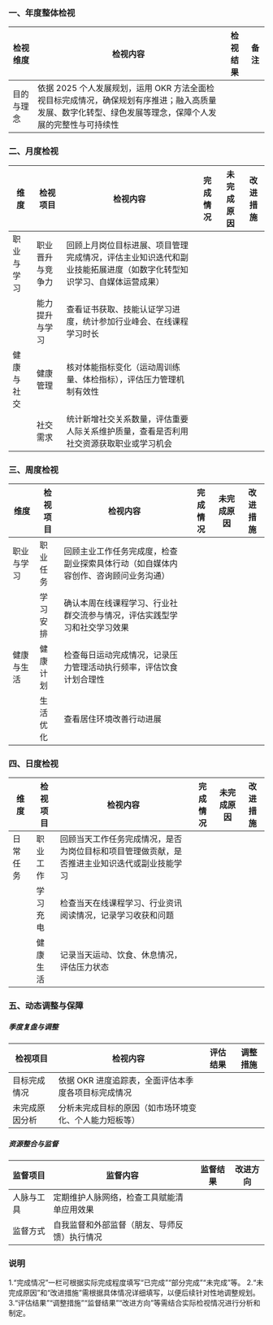 
### 一、年度整体检视 
| 检视维度  | 检视内容                                                                              | 检视结果 | 备注  |
| ----- | --------------------------------------------------------------------------------- | ---- | --- |
| 目的与理念 | 依据 2025 个人发展规划，运用 OKR 方法全面检视目标完成情况，确保规划有序推进；融入高质量发展、数字化转型、绿色发展等理念，保障个人发展的完整性与可持续性 |      |     |

 
### 二、月度检视 
| 维度    | 检视项目     | 检视内容                                                      | 完成情况 | 未完成原因 | 改进措施 |
| ----- | -------- | --------------------------------------------------------- | ---- | ----- | ---- |
| 职业与学习 | 职业晋升与竞争力 | 回顾上月岗位目标进展、项目管理完成情况，评估主业知识迭代和副业技能拓展进度（如数字化转型知识学习、自媒体运营成果） |      |       |      |
|       | 能力提升与学习  | 查看证书获取、技能认证学习进度，统计参加行业峰会、在线课程学习时长                         |      |       |      |
| 健康与社交 | 健康管理     | 核对体能指标变化（运动周训练量、体检指标），评估压力管理机制有效性                         |      |       |      |
|       | 社交需求     | 统计新增社交关系数量，评估重要人际关系维护质量，查看是否利用社交资源获取职业或学习机会               |      |       |      |


 
### 三、周度检视 
| 维度    | 检视项目 | 检视内容                                      | 完成情况 | 未完成原因 | 改进措施 |
| ----- | ---- | ----------------------------------------- | ---- | ----- | ---- |
| 职业与学习 | 职业任务 | 回顾主业工作任务完成度，检查副业探索具体行动（如自媒体内容创作、咨询顾问业务沟通） |      |       |      |
|       | 学习安排 | 确认本周在线课程学习、行业社群交流参与情况，评估实践型学习和社交学习效果      |      |       |      |
| 健康与生活 | 健康计划 | 检查每日运动完成情况，记录压力管理活动执行频率，评估饮食计划合理性         |      |       |      |
|       | 生活优化 | 查看居住环境改善行动进展                              |      |       |      |
 
### 四、日度检视 
| 维度   | 检视项目 | 检视内容                                           | 完成情况 | 未完成原因 | 改进措施 |
| ---- | ---- | ---------------------------------------------- | ---- | ----- | ---- |
| 日常任务 | 职业工作 | 回顾当天工作任务完成情况，是否为岗位目标和项目管理做贡献，是否推进主业知识迭代或副业技能学习 |      |       |      |
|      | 学习充电 | 检查当天在线课程学习、行业资讯阅读情况，记录学习收获和问题                  |      |       |      |
|      | 健康生活 | 记录当天运动、饮食、休息情况，评估压力状态                          |      |       |      |
 
### 五、动态调整与保障 
##### 季度复盘与调整 
| 检视项目    | 检视内容                         | 评估结果 | 调整措施 |
| ------- | ---------------------------- | ---- | ---- |
| 目标完成情况  | 依据 OKR 进度追踪表，全面评估本季度各项目标完成情况 |      |      |
| 未完成原因分析 | 分析未完成目标的原因（如市场环境变化、个人能力短板等）  |      |      |
 
##### 资源整合与监督 
| 监督项目  | 监督内容                   | 监督结果 | 改进方向 |
| ----- | ---------------------- | ---- | ---- |
| 人脉与工具 | 定期维护人脉网络，检查工具赋能清单应用效果  |      |      |
| 监督方式  | 自我监督和外部监督（朋友、导师反馈）执行情况 |      |      |
 
### 说明 
1.“完成情况”一栏可根据实际完成程度填写“已完成”“部分完成”“未完成”等。 
2.“未完成原因”和“改进措施”需根据具体情况详细填写，以便后续针对性地调整规划。 
3.“评估结果”“调整措施”“监督结果”“改进方向”等需结合实际检视情况进行分析和制定。